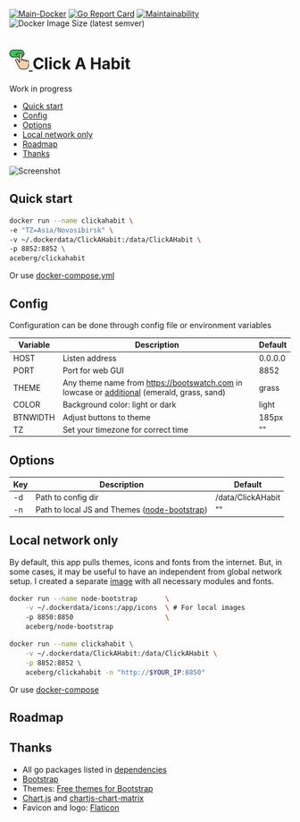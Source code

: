 [![Main-Docker](https://github.com/aceberg/clickahabit/actions/workflows/main-docker.yml/badge.svg)](https://github.com/aceberg/clickahabit/actions/workflows/main-docker.yml)
[![Go Report Card](https://goreportcard.com/badge/github.com/aceberg/clickahabit)](https://goreportcard.com/report/github.com/aceberg/clickahabit)
[![Maintainability](https://api.codeclimate.com/v1/badges/e8f67994120fc7936aeb/maintainability)](https://codeclimate.com/github/aceberg/ClickAHabit/maintainability)
![Docker Image Size (latest semver)](https://img.shields.io/docker/image-size/aceberg/clickahabit)

<h1><a href="https://github.com/aceberg/clickahabit">
    <img src="https://raw.githubusercontent.com/aceberg/clickahabit/main/assets/logo.png" width="35" />
</a>Click A Habit</h1>

Work in progress

- [Quick start](https://github.com/aceberg/clickahabit#quick-start)
- [Config](https://github.com/aceberg/clickahabit#config)
- [Options](https://github.com/aceberg/clickahabit#options)
- [Local network only](https://github.com/aceberg/clickahabit#local-network-only)
- [Roadmap](https://github.com/aceberg/ClickAHabit/blob/main/docs/ROADMAP.md)
- [Thanks](https://github.com/aceberg/clickahabit#thanks)


![Screenshot](https://raw.githubusercontent.com/aceberg/ClickAHabit/main/assets/Screenshot%202023-12-25%20at%2023-19-08%20Exercise%20Diary.png)

## Quick start

```sh
docker run --name clickahabit \
-e "TZ=Asia/Novosibirsk" \
-v ~/.dockerdata/ClickAHabit:/data/ClickAHabit \
-p 8852:8852 \
aceberg/clickahabit
```
Or use [docker-compose.yml](docker-compose.yml)


## Config


Configuration can be done through config file or environment variables

| Variable  | Description | Default |
| --------  | ----------- | ------- |
| HOST | Listen address | 0.0.0.0 |
| PORT   | Port for web GUI | 8852 |
| THEME | Any theme name from https://bootswatch.com in lowcase or [additional](https://github.com/aceberg/aceberg-bootswatch-fork) (emerald, grass, sand)| grass |
| COLOR | Background color: light or dark | light |
| BTNWIDTH | Adjust buttons to theme | 185px |
| TZ | Set your timezone for correct time | "" |

## Options

| Key  | Description | Default | 
| --------  | ----------- | ------- | 
| -d | Path to config dir | /data/ClickAHabit | 
| -n | Path to local JS and Themes ([node-bootstrap](https://github.com/aceberg/my-dockerfiles/tree/main/node-bootstrap)) | "" | 

## Local network only
By default, this app pulls themes, icons and fonts from the internet. But, in some cases, it may be useful to have an independent from global network setup. I created a separate [image](https://github.com/aceberg/my-dockerfiles/tree/main/node-bootstrap) with all necessary modules and fonts.    
```sh
docker run --name node-bootstrap       \
    -v ~/.dockerdata/icons:/app/icons  \ # For local images
    -p 8850:8850                       \
    aceberg/node-bootstrap
```
```sh
docker run --name clickahabit \
    -v ~/.dockerdata/ClickAHabit:/data/ClickAHabit \
    -p 8852:8852 \
    aceberg/clickahabit -n "http://$YOUR_IP:8850"
```
Or use [docker-compose](docker-compose-local.yml)

## Roadmap


## Thanks
- All go packages listed in [dependencies](https://github.com/aceberg/clickahabit/network/dependencies)
- [Bootstrap](https://getbootstrap.com/)
- Themes: [Free themes for Bootstrap](https://bootswatch.com)
- [Chart.js](https://github.com/chartjs/Chart.js) and [chartjs-chart-matrix](https://github.com/kurkle/chartjs-chart-matrix)
- Favicon and logo: [Flaticon](https://www.flaticon.com/icons/)